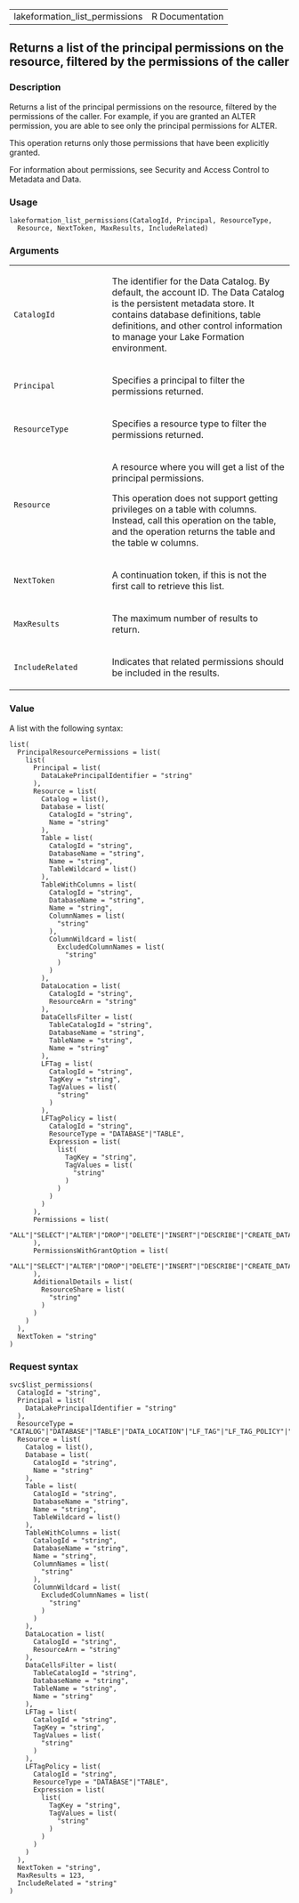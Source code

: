 <table style="width: 100%;">
<tbody>
<tr class="odd">
<td>lakeformation_list_permissions</td>
<td style="text-align: right;">R Documentation</td>
</tr>
</tbody>
</table>

## Returns a list of the principal permissions on the resource, filtered by the permissions of the caller

### Description

Returns a list of the principal permissions on the resource, filtered by
the permissions of the caller. For example, if you are granted an ALTER
permission, you are able to see only the principal permissions for
ALTER.

This operation returns only those permissions that have been explicitly
granted.

For information about permissions, see Security and Access Control to
Metadata and Data.

### Usage

    lakeformation_list_permissions(CatalogId, Principal, ResourceType,
      Resource, NextToken, MaxResults, IncludeRelated)

### Arguments

<table>
<colgroup>
<col style="width: 35%" />
<col style="width: 65%" />
</colgroup>
<tbody>
<tr class="odd">
<td><code
id="lakeformation_list_permissions_:_CatalogId">CatalogId</code></td>
<td><p>The identifier for the Data Catalog. By default, the account ID.
The Data Catalog is the persistent metadata store. It contains database
definitions, table definitions, and other control information to manage
your Lake Formation environment.</p></td>
</tr>
<tr class="even">
<td><code
id="lakeformation_list_permissions_:_Principal">Principal</code></td>
<td><p>Specifies a principal to filter the permissions
returned.</p></td>
</tr>
<tr class="odd">
<td><code
id="lakeformation_list_permissions_:_ResourceType">ResourceType</code></td>
<td><p>Specifies a resource type to filter the permissions
returned.</p></td>
</tr>
<tr class="even">
<td><code
id="lakeformation_list_permissions_:_Resource">Resource</code></td>
<td><p>A resource where you will get a list of the principal
permissions.</p>
<p>This operation does not support getting privileges on a table with
columns. Instead, call this operation on the table, and the operation
returns the table and the table w columns.</p></td>
</tr>
<tr class="odd">
<td><code
id="lakeformation_list_permissions_:_NextToken">NextToken</code></td>
<td><p>A continuation token, if this is not the first call to retrieve
this list.</p></td>
</tr>
<tr class="even">
<td><code
id="lakeformation_list_permissions_:_MaxResults">MaxResults</code></td>
<td><p>The maximum number of results to return.</p></td>
</tr>
<tr class="odd">
<td><code
id="lakeformation_list_permissions_:_IncludeRelated">IncludeRelated</code></td>
<td><p>Indicates that related permissions should be included in the
results.</p></td>
</tr>
</tbody>
</table>

### Value

A list with the following syntax:

    list(
      PrincipalResourcePermissions = list(
        list(
          Principal = list(
            DataLakePrincipalIdentifier = "string"
          ),
          Resource = list(
            Catalog = list(),
            Database = list(
              CatalogId = "string",
              Name = "string"
            ),
            Table = list(
              CatalogId = "string",
              DatabaseName = "string",
              Name = "string",
              TableWildcard = list()
            ),
            TableWithColumns = list(
              CatalogId = "string",
              DatabaseName = "string",
              Name = "string",
              ColumnNames = list(
                "string"
              ),
              ColumnWildcard = list(
                ExcludedColumnNames = list(
                  "string"
                )
              )
            ),
            DataLocation = list(
              CatalogId = "string",
              ResourceArn = "string"
            ),
            DataCellsFilter = list(
              TableCatalogId = "string",
              DatabaseName = "string",
              TableName = "string",
              Name = "string"
            ),
            LFTag = list(
              CatalogId = "string",
              TagKey = "string",
              TagValues = list(
                "string"
              )
            ),
            LFTagPolicy = list(
              CatalogId = "string",
              ResourceType = "DATABASE"|"TABLE",
              Expression = list(
                list(
                  TagKey = "string",
                  TagValues = list(
                    "string"
                  )
                )
              )
            )
          ),
          Permissions = list(
            "ALL"|"SELECT"|"ALTER"|"DROP"|"DELETE"|"INSERT"|"DESCRIBE"|"CREATE_DATABASE"|"CREATE_TABLE"|"DATA_LOCATION_ACCESS"|"CREATE_TAG"|"ASSOCIATE"
          ),
          PermissionsWithGrantOption = list(
            "ALL"|"SELECT"|"ALTER"|"DROP"|"DELETE"|"INSERT"|"DESCRIBE"|"CREATE_DATABASE"|"CREATE_TABLE"|"DATA_LOCATION_ACCESS"|"CREATE_TAG"|"ASSOCIATE"
          ),
          AdditionalDetails = list(
            ResourceShare = list(
              "string"
            )
          )
        )
      ),
      NextToken = "string"
    )

### Request syntax

    svc$list_permissions(
      CatalogId = "string",
      Principal = list(
        DataLakePrincipalIdentifier = "string"
      ),
      ResourceType = "CATALOG"|"DATABASE"|"TABLE"|"DATA_LOCATION"|"LF_TAG"|"LF_TAG_POLICY"|"LF_TAG_POLICY_DATABASE"|"LF_TAG_POLICY_TABLE",
      Resource = list(
        Catalog = list(),
        Database = list(
          CatalogId = "string",
          Name = "string"
        ),
        Table = list(
          CatalogId = "string",
          DatabaseName = "string",
          Name = "string",
          TableWildcard = list()
        ),
        TableWithColumns = list(
          CatalogId = "string",
          DatabaseName = "string",
          Name = "string",
          ColumnNames = list(
            "string"
          ),
          ColumnWildcard = list(
            ExcludedColumnNames = list(
              "string"
            )
          )
        ),
        DataLocation = list(
          CatalogId = "string",
          ResourceArn = "string"
        ),
        DataCellsFilter = list(
          TableCatalogId = "string",
          DatabaseName = "string",
          TableName = "string",
          Name = "string"
        ),
        LFTag = list(
          CatalogId = "string",
          TagKey = "string",
          TagValues = list(
            "string"
          )
        ),
        LFTagPolicy = list(
          CatalogId = "string",
          ResourceType = "DATABASE"|"TABLE",
          Expression = list(
            list(
              TagKey = "string",
              TagValues = list(
                "string"
              )
            )
          )
        )
      ),
      NextToken = "string",
      MaxResults = 123,
      IncludeRelated = "string"
    )
